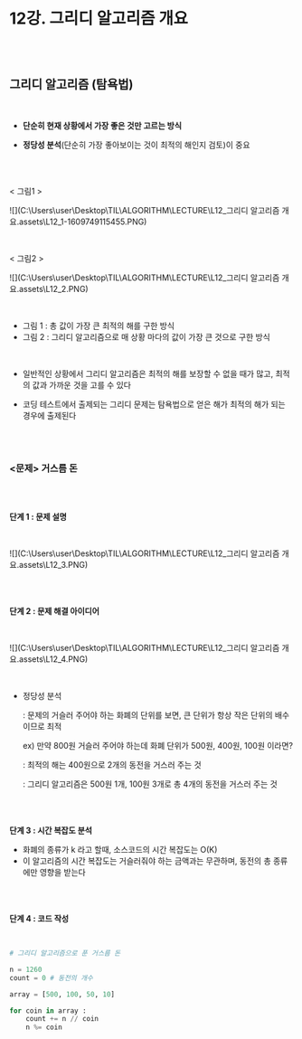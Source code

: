 # 12강. 그리디 알고리즘 개요

<br>

<br>

## 그리디 알고리즘 (탐욕법)

<br>

- **단순히 현재 상황에서 가장 좋은 것만 고르는 방식**

- **정당성 분석**(단순히 가장 좋아보이는 것이 최적의 해인지 검토)이 중요

<br>

<br>

< 그림1 >

![](C:\Users\user\Desktop\TIL\ALGORITHM\LECTURE\L12_그리디 알고리즘 개요.assets\L12_1-1609749115455.PNG)

<br>

< 그림2 >

![](C:\Users\user\Desktop\TIL\ALGORITHM\LECTURE\L12_그리디 알고리즘 개요.assets\L12_2.PNG)

<br>

- 그림 1 : 총 값이 가장 큰 최적의 해를 구한 방식
- 그림 2 : 그리디 알고리즘으로 매 상황 마다의 값이 가장 큰 것으로 구한 방식

<br>

- 일반적인 상황에서 그리디 알고리즘은 최적의 해를 보장할 수 없을 때가 많고, 최적의 값과 가까운 것을 고를 수 있다

- 코딩 테스트에서 출제되는 그리디 문제는 탐욕법으로 얻은 해가 최적의 해가 되는 경우에 출제된다

<br>

<br>

### <문제> 거스름 돈

<br>

<br>

**단계 1 : 문제 설명**

<br>

 ![](C:\Users\user\Desktop\TIL\ALGORITHM\LECTURE\L12_그리디 알고리즘 개요.assets\L12_3.PNG)

<br>

<br>

**단계 2 : 문제 해결 아이디어**

<br>

![](C:\Users\user\Desktop\TIL\ALGORITHM\LECTURE\L12_그리디 알고리즘 개요.assets\L12_4.PNG)

<br>

- 정당성 분석

  : 문제의 거슬러 주어야 하는 화폐의 단위를 보면, 큰 단위가 항상 작은 단위의 배수이므로 최적

  ex) 만약 800원 거슬러 주어야 하는데 화폐 단위가 500원, 400원, 100원 이라면?

  : 최적의 해는 400원으로 2개의 동전을 거스러 주는 것

  : 그리디 알고리즘은 500원 1개, 100원 3개로 총 4개의 동전을 거스러 주는 것

<br>

<br>

**단계 3 : 시간 복잡도 분석**

- 화폐의 종류가 k 라고 할때, 소스코드의 시간 복잡도는 O(K)
- 이 알고리즘의 시간 복잡도는 거슬러줘야 하는 금액과는 무관하며, 동전의 총 종류에만 영향을 받는다

<br>

<br>

**단계 4 : 코드 작성**

<br>

```python
# 그리디 알고리즘으로 푼 거스름 돈

n = 1260
count = 0 # 동전의 개수

array = [500, 100, 50, 10]

for coin in array :
	count += n // coin
	n %= coin
```

<br>